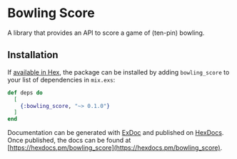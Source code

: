 # Bowling Score

A library that provides an API to score a game of (ten-pin) bowling.

## Installation

If [available in Hex](https://hex.pm/docs/publish), the package can be installed
by adding `bowling_score` to your list of dependencies in `mix.exs`:

```elixir
def deps do
  [
    {:bowling_score, "~> 0.1.0"}
  ]
end
```

Documentation can be generated with [ExDoc](https://github.com/elixir-lang/ex_doc)
and published on [HexDocs](https://hexdocs.pm). Once published, the docs can
be found at [https://hexdocs.pm/bowling_score](https://hexdocs.pm/bowling_score).
